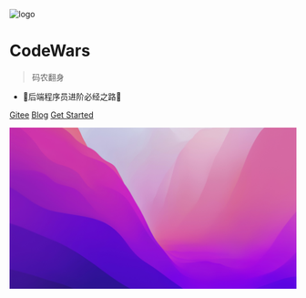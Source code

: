 ![logo](/_media/img/logo.svg)

# CodeWars

> 码农翻身

* 🔔后端程序员进阶必经之路🔔

[Gitee](https://gitee.com/Ryan_ma?_blank)
[Blog](http://www.wormholestack.cn/?_blank)
[Get Started](_sidebar.md)

<!-- background image -->
![](_media/img/bg.png)
